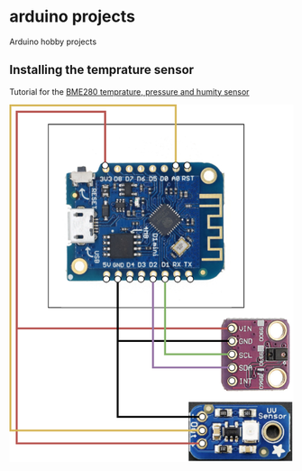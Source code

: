 # arduino projects
Arduino hobby projects

## Installing the temprature sensor

Tutorial for the [BME280 temprature, pressure and humity sensor](https://lastminuteengineers.com/bme280-arduino-tutorial/)

![Weatherstation schematic](Weerstation_arduino.png)

